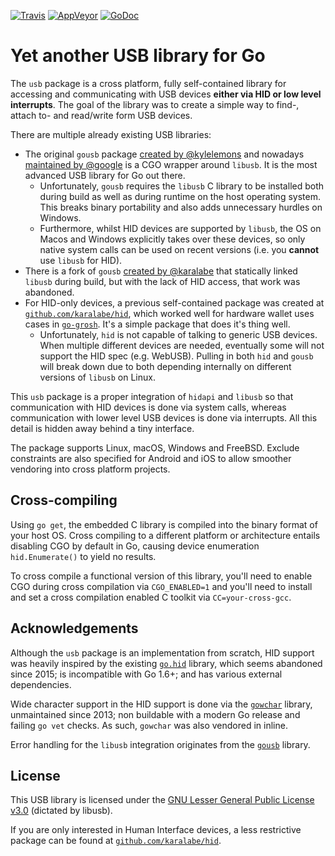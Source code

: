 [![Travis][travisimg]][travisurl]
[![AppVeyor][appveyorimg]][appveyorurl]
[![GoDoc][docimg]][docurl]

[travisimg]:   https://travis-ci.org/karalabe/usb.svg?branch=master
[travisurl]:   https://travis-ci.org/karalabe/usb
[appveyorimg]: https://ci.appveyor.com/api/projects/status/u96eq262bj2itprh/branch/master?svg=true
[appveyorurl]: https://ci.appveyor.com/project/karalabe/usb
[docimg]:      https://godoc.org/github.com/karalabe/usb?status.svg
[docurl]:      https://godoc.org/github.com/karalabe/usb

# Yet another USB library for Go

The `usb` package is a cross platform, fully self-contained library for accessing and communicating with USB devices **either via HID or low level interrupts**. The goal of the library was to create a simple way to find-, attach to- and read/write form USB devices.

There are multiple already existing USB libraries:

 * The original `gousb` package [created by @kylelemons](https://github.com/kylelemons/gousb) and nowadays [maintained by @google](https://github.com/google/gousb) is a CGO wrapper around `libusb`. It is the most advanced USB library for Go out there.
   * Unfortunately, `gousb` requires the `libusb` C library to be installed both during build as well as during runtime on the host operating system. This breaks binary portability and also adds unnecessary hurdles on Windows.
   * Furthermore, whilst HID devices are supported by `libusb`, the OS on Macos and Windows explicitly takes over these devices, so only native system calls can be used on recent versions (i.e. you **cannot** use `libusb` for HID).
 * There is a fork of `gousb` [created by @karalabe](https://github.com/karalabe/gousb) that statically linked `libusb` during build, but with the lack of HID access, that work was abandoned.
 * For HID-only devices, a previous self-contained package was created at [`github.com/karalabe/hid`](https://github.com/karalabe/hid), which worked well for hardware wallet uses cases in [`go-grosh`](https://github.com/groshproject/grosh-core). It's a simple package that does it's thing well.
   * Unfortunately, `hid` is not capable of talking to generic USB devices. When multiple different devices are needed, eventually some will not support the HID spec (e.g. WebUSB). Pulling in both `hid` and `gousb` will break down due to both depending internally on different versions of `libusb` on Linux.

This `usb` package is a proper integration of `hidapi` and `libusb` so that communication with HID devices is done via system calls, whereas communication with lower level USB devices is done via interrupts. All this detail is hidden away behind a tiny interface.

The package supports Linux, macOS, Windows and FreeBSD. Exclude constraints are also specified for Android and iOS to allow smoother vendoring into cross platform projects.

## Cross-compiling

Using `go get`, the embedded C library is compiled into the binary format of your host OS. Cross compiling to a different platform or architecture entails disabling CGO by default in Go, causing device enumeration `hid.Enumerate()` to yield no results.

To cross compile a functional version of this library, you'll need to enable CGO during cross compilation via `CGO_ENABLED=1` and you'll need to install and set a cross compilation enabled C toolkit via `CC=your-cross-gcc`.

## Acknowledgements

Although the `usb` package is an implementation from scratch, HID support was heavily inspired by the existing [`go.hid`](https://github.com/GeertJohan/go.hid) library, which seems abandoned since 2015; is incompatible with Go 1.6+; and has various external dependencies.

Wide character support in the HID support is done via the [`gowchar`](https://github.com/orofarne/gowchar) library, unmaintained since 2013; non buildable with a modern Go release and failing `go vet` checks. As such, `gowchar` was also vendored in inline.

Error handling for the `libusb` integration originates from the [`gousb`](https://github.com/google/gousb) library.

## License

This USB library is licensed under the [GNU Lesser General Public License v3.0](https://www.gnu.org/licenses/lgpl-3.0.en.html) (dictated by libusb).

If you are only interested in Human Interface devices, a less restrictive package can be found at [`github.com/karalabe/hid`](https://github.com/karalabe/hid).
